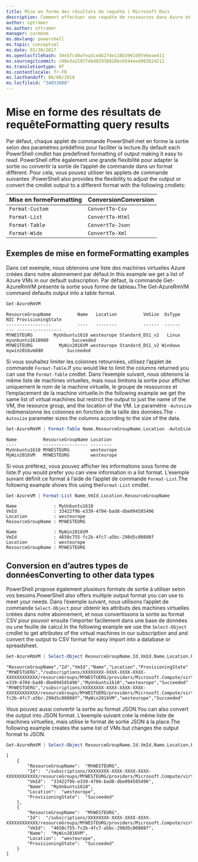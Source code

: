 ```yaml
---
title: Mise en forme des résultats de requête | Microsoft Docs
description: Comment effectuer une requête de ressources dans Azure et mettre en forme les résultats.
author: sptramer
ms.author: sttramer
manager: carmonm
ms.devlang: powershell
ms.topic: conceptual
ms.date: 03/30/2017
ms.openlocfilehash: 34e5fc40afea3ce4b274e118b3961d9fe6eae411
ms.sourcegitcommit: c98e3a21037ebd82936828bcb544eed902b24212
ms.translationtype: HT
ms.contentlocale: fr-FR
ms.lasthandoff: 06/08/2018
ms.locfileid: "34853608"
---
```

# <a name="formatting-query-results"></a><span data-ttu-id="49b7a-103">Mise en forme des résultats de requête</span><span class="sxs-lookup"><span data-stu-id="49b7a-103">Formatting query results</span></span>

<span data-ttu-id="49b7a-104">Par défaut, chaque applet de commande PowerShell met en forme la sortie selon des paramètres prédéfinis pour faciliter la lecture.</span><span class="sxs-lookup"><span data-stu-id="49b7a-104">By default each PowerShell cmdlet has predefined formatting of output making it easy to read.</span></span>  <span data-ttu-id="49b7a-105">PowerShell offre également une grande flexibilité pour adapter la sortie ou convertir la sortie de l’applet de commande dans un format différent. Pour cela, vous pouvez utiliser les applets de commande suivantes :</span><span class="sxs-lookup"><span data-stu-id="49b7a-105">PowerShell also provides the flexibility to adjust the output or convert the cmdlet output to a different format with the following cmdlets:</span></span>

| <span data-ttu-id="49b7a-106">Mise en forme</span><span class="sxs-lookup"><span data-stu-id="49b7a-106">Formatting</span></span>      | <span data-ttu-id="49b7a-107">Conversion</span><span class="sxs-lookup"><span data-stu-id="49b7a-107">Conversion</span></span>       |
|-----------------|------------------|
| `Format-Custom` | `ConvertTo-Csv`  |
| `Format-List`   | `ConvertTo-Html` |
| `Format-Table`  | `ConvertTo-Json` |
| `Format-Wide`   | `ConvertTo-Xml`  |

## <a name="formatting-examples"></a><span data-ttu-id="49b7a-108">Exemples de mise en forme</span><span class="sxs-lookup"><span data-stu-id="49b7a-108">Formatting examples</span></span>

<span data-ttu-id="49b7a-109">Dans cet exemple, nous obtenons une liste des machines virtuelles Azure créées dans notre abonnement par défaut.</span><span class="sxs-lookup"><span data-stu-id="49b7a-109">In this example we get a list of Azure VMs in our default subscription.</span></span>  <span data-ttu-id="49b7a-110">Par défaut, la commande Get-AzureRmVM présente la sortie sous forme de tableau.</span><span class="sxs-lookup"><span data-stu-id="49b7a-110">The Get-AzureRmVM command defaults output into a table format.</span></span>

```powershell
Get-AzureRmVM
```

```
ResourceGroupName          Name   Location          VmSize  OsType              NIC ProvisioningState
-----------------          ----   --------          ------  ------              --- -----------------
MYWESTEURG        MyUnbuntu1610 westeurope Standard_DS1_v2   Linux myunbuntu1610980         Succeeded
MYWESTEURG          MyWin2016VM westeurope Standard_DS1_v2 Windows   mywin2016vm880         Succeeded
```

<span data-ttu-id="49b7a-111">Si vous souhaitez limiter les colonnes retournées, utilisez l’applet de commande `Format-Table`.</span><span class="sxs-lookup"><span data-stu-id="49b7a-111">If you would like to limit the columns returned you can use the `Format-Table` cmdlet.</span></span> <span data-ttu-id="49b7a-112">Dans l’exemple suivant, nous obtenons la même liste de machines virtuelles, mais nous limitons la sortie pour afficher uniquement le nom de la machine virtuelle, le groupe de ressources et l’emplacement de la machine virtuelle.</span><span class="sxs-lookup"><span data-stu-id="49b7a-112">In the following example we get the same list of virtual machines but restrict the output to just the name of the VM, the resource group, and the location of the VM.</span></span>  <span data-ttu-id="49b7a-113">Le paramètre `-Autosize` redimensionne les colonnes en fonction de la taille des données.</span><span class="sxs-lookup"><span data-stu-id="49b7a-113">The `-Autosize` parameter sizes the columns according to the size of the data.</span></span>

```powershell
Get-AzureRmVM | Format-Table Name,ResourceGroupName,Location -AutoSize
```

```
Name          ResourceGroupName Location
----          ----------------- --------
MyUnbuntu1610 MYWESTEURG        westeurope
MyWin2016VM   MYWESTEURG        westeurope
```

<span data-ttu-id="49b7a-114">Si vous préférez, vous pouvez afficher les informations sous forme de liste.</span><span class="sxs-lookup"><span data-stu-id="49b7a-114">If you would prefer you can view information in a list format.</span></span> <span data-ttu-id="49b7a-115">L’exemple suivant définit ce format à l’aide de l’applet de commande `Format-List`.</span><span class="sxs-lookup"><span data-stu-id="49b7a-115">The following example shows this using the`Format-List` cmdlet.</span></span>

```powershell
Get-AzureVM | Format-List Name,VmId,Location,ResourceGroupName
```

```
Name              : MyUnbuntu1610
VmId              : 33422f9b-e339-4704-bad8-dbe094585496
Location          : westeurope
ResourceGroupName : MYWESTEURG

Name              : MyWin2016VM
VmId              : 4650c755-fc2b-4fc7-a5bc-298d5c00808f
Location          : westeurope
ResourceGroupName : MYWESTEURG
```

## <a name="converting-to-other-data-types"></a><span data-ttu-id="49b7a-116">Conversion en d’autres types de données</span><span class="sxs-lookup"><span data-stu-id="49b7a-116">Converting to other data types</span></span>

<span data-ttu-id="49b7a-117">PowerShell propose également plusieurs formats de sortie à utiliser selon vos besoins.</span><span class="sxs-lookup"><span data-stu-id="49b7a-117">PowerShell also offers multiple output format you can use to meet your needs.</span></span>  <span data-ttu-id="49b7a-118">Dans l’exemple suivant, nous utilisons l’applet de commande `Select-Object` pour obtenir les attributs des machines virtuelles créées dans notre abonnement, et nous convertissons la sortie au format CSV pour pouvoir ensuite l’importer facilement dans une base de données ou une feuille de calcul.</span><span class="sxs-lookup"><span data-stu-id="49b7a-118">In the following example we use the `Select-Object` cmdlet to get attributes of the virtual machines in our subscription and and convert the output to CSV format for easy import into a database or spreadsheet.</span></span>

```powershell
Get-AzureRmVM | Select-Object ResourceGroupName,Id,VmId,Name,Location,ProvisioningState | ConvertTo-Csv -NoTypeInformation
```

```
"ResourceGroupName","Id","VmId","Name","Location","ProvisioningState"
"MYWESTUERG","/subscriptions/XXXXXXXX-XXXX-XXXX-XXXX-XXXXXXXXXXXX/resourceGroups/MYWESTUERG/providers/Microsoft.Compute/virtualMachines/MyUnbuntu1610","33422f9b-e339-4704-bad8-dbe094585496","MyUnbuntu1610","westeurope","Succeeded"
"MYWESTUERG","/subscriptions/XXXXXXXX-XXXX-XXXX-XXXX-XXXXXXXXXXXX/resourceGroups/MYWESTUERG/providers/Microsoft.Compute/virtualMachines/MyWin2016VM","4650c755-fc2b-4fc7-a5bc-298d5c00808f","MyWin2016VM","westeurope","Succeeded"
```

<span data-ttu-id="49b7a-119">Vous pouvez aussi convertir la sortie au format JSON.</span><span class="sxs-lookup"><span data-stu-id="49b7a-119">You can also convert the output into JSON format.</span></span>  <span data-ttu-id="49b7a-120">L’exemple suivant crée la même liste de machines virtuelles, mais utilise le format de sortie JSON à la place.</span><span class="sxs-lookup"><span data-stu-id="49b7a-120">The following example creates the same list of VMs but changes the output format to JSON.</span></span>

```powershell
Get-AzureRmVM | Select-Object ResourceGroupName,Id,VmId,Name,Location,ProvisioningState | ConvertTo-Json
```

```
[
    {
        "ResourceGroupName":  "MYWESTEURG",
        "Id":  "/subscriptions/XXXXXXXX-XXXX-XXXX-XXXX-XXXXXXXXXXXX/resourceGroups/MYWESTEURG/providers/Microsoft.Compute/virtualMachines/MyUnbuntu1610",
        "VmId":  "33422f9b-e339-4704-bad8-dbe094585496",
        "Name":  "MyUnbuntu1610",
        "Location":  "westeurope",
        "ProvisioningState":  "Succeeded"
    },
    {
        "ResourceGroupName":  "MYWESTEURG",
        "Id":  "/subscriptions/XXXXXXXX-XXXX-XXXX-XXXX-XXXXXXXXXXXX/resourceGroups/MYWESTEURG/providers/Microsoft.Compute/virtualMachines/MyWin2016VM",
        "VmId":  "4650c755-fc2b-4fc7-a5bc-298d5c00808f",
        "Name":  "MyWin2016VM",
        "Location":  "westeurope",
        "ProvisioningState":  "Succeeded"
    }
]
```
